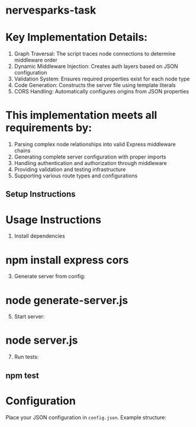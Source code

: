 # nervesparks-task

# Key Implementation Details:
1.	Graph Traversal: The script traces node connections to determine middleware order
2.	Dynamic Middleware Injection: Creates auth layers based on JSON configuration
3.	Validation System: Ensures required properties exist for each node type
4.	Code Generation: Constructs the server file using template literals
5.	CORS Handling: Automatically configures origins from JSON properties
# This implementation meets all requirements by:
1.	Parsing complex node relationships into valid Express middleware chains
2.	Generating complete server configuration with proper imports
3.	Handling authentication and authorization through middleware
4.	Providing validation and testing infrastructure
5.	Supporting various route types and configurations

## Setup Instructions
# Usage Instructions
1. Install dependencies
#  npm install express cors
3. Generate server from config:
# node generate-server.js
5. Start server:
# node server.js
 7. Run tests:
## npm test
# Configuration
Place your JSON configuration in `config.json`. Example structure:




